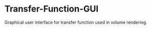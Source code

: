 Transfer-Function-GUI
=====================

Graphical user interface for transfer function used in volume rendering.
